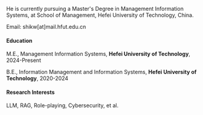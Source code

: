 He is currently pursuing a Master's Degree in Management Information Systems, at School of Management, Hefei University of Technology, China.

Email: shikw[at]mail.hfut.edu.cn

#### Education

M.E., Management Information Systems, **Hefei University of Technology**, 2024-Present

B.E., Information Management and Information Systems, **Hefei University of Technology**, 2020-2024

#### Research Interests
LLM, RAG, Role-playing, Cybersecurity, et al.
